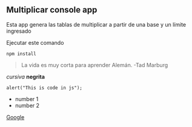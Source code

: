 
## Multiplicar console app

Esta app genera las tablas de multiplicar a partir de una base
y un límite ingresado

Ejecutar este comando

```
npm install
```
> La vida es muy corta para aprender Alemán. -Tad Marburg

*cursiva*
**negrita**

```[js]
alert("This is code in js");
```
* number 1
* number 2

[Google](URL "google.com")
